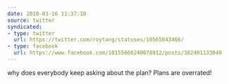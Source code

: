 ```yaml
---
date: 2010-03-16 11:37:10
source: twitter
syndicated:
- type: twitter
  url: https://twitter.com/roytang/statuses/10565843466/
- type: facebook
  url: https://www.facebook.com/10155666240078912/posts/382401133040
---
```


why does everybody keep asking about the plan? Plans are overrated!